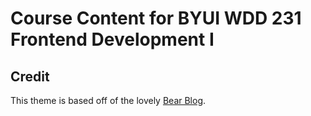 # Course Content for BYUI WDD 231 Frontend Development I

## Credit

This theme is based off of the lovely [Bear Blog](https://github.com/HermanMartinus/bearblog/).
